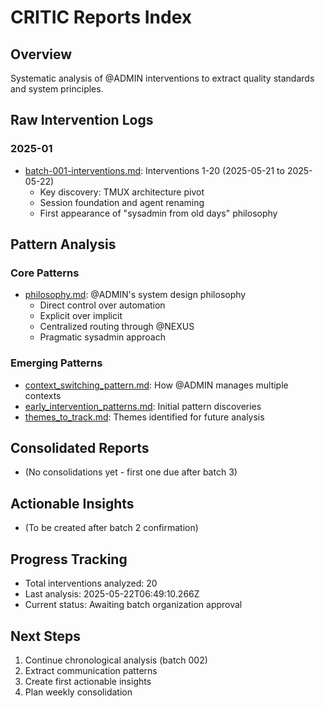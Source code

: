 # CRITIC Reports Index

## Overview
Systematic analysis of @ADMIN interventions to extract quality standards and system principles.

## Raw Intervention Logs

### 2025-01
- [batch-001-interventions.md](raw/2025-01/batch-001-interventions.md): Interventions 1-20 (2025-05-21 to 2025-05-22)
  - Key discovery: TMUX architecture pivot
  - Session foundation and agent renaming
  - First appearance of "sysadmin from old days" philosophy

## Pattern Analysis

### Core Patterns
- [philosophy.md](patterns/philosophy.md): @ADMIN's system design philosophy
  - Direct control over automation
  - Explicit over implicit
  - Centralized routing through @NEXUS
  - Pragmatic sysadmin approach

### Emerging Patterns
- [context_switching_pattern.md](patterns/context_switching_pattern.md): How @ADMIN manages multiple contexts
- [early_intervention_patterns.md](patterns/early_intervention_patterns.md): Initial pattern discoveries
- [themes_to_track.md](patterns/themes_to_track.md): Themes identified for future analysis

## Consolidated Reports
- (No consolidations yet - first one due after batch 3)

## Actionable Insights
- (To be created after batch 2 confirmation)

## Progress Tracking
- Total interventions analyzed: 20
- Last analysis: 2025-05-22T06:49:10.266Z
- Current status: Awaiting batch organization approval

## Next Steps
1. Continue chronological analysis (batch 002)
2. Extract communication patterns
3. Create first actionable insights
4. Plan weekly consolidation